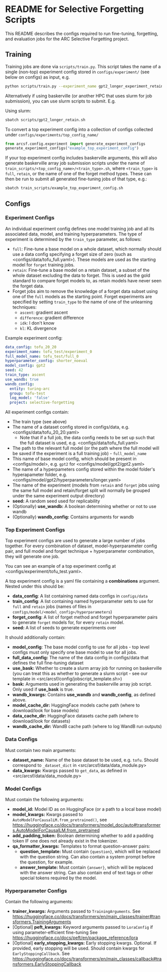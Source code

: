 # README for Selective Forgetting Scripts

This README describes the configs required to run fine-tuning, forgetting, and evaluation jobs for the ARC Selective Forgetting project.

## Training

Training jobs are done via `scripts/train.py`. This script takes the name of a single (non-top) experiment config stored in `configs/experiment/` (see below on configs) as input, e.g.

```bash
python scripts/train.py --experiment_name gpt2_longer_experiment_retain
```

Alternatively if using baskerville (or another HPC that uses slurm for job submission), you can use slurm scripts to submit. E.g.

Using slurm:

```bash
sbatch scripts/gpt2_longer_retain.sh
```

To convert a top experiment config into a collection of configs collected under `configs/experiments/top_config_name/`

```python
from arcsf.config.experiment import generate_experiment_configs
generate_experiment_configs("example_top_experiment_config")
```

If your top experiment config includes baskerville arguments, this will also generate baskerville array job submission scripts under the name of `train_scripts/<top_config_name>/<train_type>.sh`, where `<train_type>` is `full`, `retain`, or the name of one of the forget method types. These can then be run to submit all generated fine-tuning jobs of that type, e.g.:

```bash
sbatch train_scripts/example_top_experiment_config.sh
```

## Configs

### Experiment Configs

An individual experiment config defines one model training job and all its associated data, model, and training hyperparameters. The type of experiment is determined by the `train_type` parameter, as follows:

- `full`: Fine-tune a base model on a whole dataset, which normally should use a data config specifying a forget size of zero (such as <configs/data/tofu_full.yaml>). These models are used as the starting model for `forget` training jobs.
- `retain`: Fine-tune a base model on a retain dataset, a subset of the whole dataset excluding the data to forget. This is used as the gold standard to compare forget models to, as retain models have never seen the forget data.
- Forget jobs aim to remove the knowledge of a forget data subset using one of the `full` models as the starting point. Forget experiments are specified by setting `train_type` to the name of one of the unlearning techniques:
  - `ascent`: gradient ascent
  - `difference`: gradient difference
  - `idk`: I don't know
  - `kl`: KL divergence

Example experiment config:

```yaml
data_config: tofu_20_20
experiment_name: tofu_test/experiment_0
full_model_name: tofu_test/full_0
hyperparameter_config: shorter_noeval
model_config: gpt2
seed: 42
train_type: ascent
use_wandb: true
wandb_config:
  entity: turing-arc
  group: tofu-test
  log_model: 'false'
  project: selective-forgetting
```

All experiment configs contain:

- The train type (see above)
- The name of a dataset config stored in configs/data, e.g. <configs/data/tofu_20_20.yaml>
  - Note that if a full job, the data config needs to be set up such that the full dataset is used, e.g. <configs/data/tofu_full.yaml>
- The path to the relevant full model (or the path where the full model will be saved if the experiment is a full training job) - `full_model_name`
- This name of base model config, which should be present in <configs/model>, e.g. `gpt2` for <configs/model/gpt2/gpt2.yaml>
- The name of a hyperpameters config stored within the model folder's hyperapameter folder, e.g. <configs/model/gpt2/hyperparameters/longer.yaml>
- The name of the experiment (models from `retain` and `forget` jobs using the same full model and retain/forget split will normally be grouped under the same experiment output directory)
- **seed:** A random seed used for replicability
- (Optionally) **use_wandb:** A boolean determining whether or not to use wandb
- (Optionally) **wandb_config:** Contains arguments for wandb


### Top Experiment Configs

Top experiment configs are used to generate a large number of jobs together. For every combination of dataset, model-hyperparameter config pair, and full model and forget technique + hyperparameter combination, they will generate one job.

You can see an example of a top experiment config at <configs/experiment/tofu_test.yaml>.

A top experiment config is a yaml file containing a **combinations** argument. Nested under this should be:

- **data_config**: A list containing named data configs in `configs/data`
- **train_config**: A list containing named hyperparameter sets to use for `full` and `retain` jobs (names of files in `configs/model/<model_config>/hyperparameters`)
- **forget_config**: A list of forget method and forget hyperparameter pairs to generate `forget` models for, for every `retain` model.
- **seed:** A list of seeds to generate experiments over

It should additionally contain:

- **model_config**: The base model config to use for all jobs - top level configs must only specify one base model to use for all jobs.
- **full_data_config:** The name of the data config in configs/data that defines the full fine-tuning dataset
- **use_bask:** Whether to create a slurm array job for running on baskerville (you can treat this as whether to generate a slurm script - see our template in <src/arcsf/config/jobscript_template.sh>)
- **bask:** Arguments used in generating the baskerville array job script. Only used if **use_bask** is true.
- **wandb_kwargs:** Contains **use_wandb** and **wandb_config**, as defined above.
- **model_cache_dir:** HuggingFace models cache path (where to download/look for base models)
- **data_cache_dir:** HuggingFace datasets cache path (where to download/look for datasets)
- **wandb_cache_dir:** WandB cache path (where to log WandB run outputs)

### Data Configs

Must contain two main arguments:

- **dataset_name:** Name of the base dataset to be used, e.g. `tofu`. Should correspond to `_dataset_dict` in <src/arcsf/data/data_module.py>
- **data_kwargs:** Kwargs passed to `get_data`, as defined in <src/arcsf/data/data_module.py>

### Model Configs

Must contain the following arguments:

- **model_id:** Model ID as on HuggingFace (or a path to a local base model)
- **model_kwargs:** Kwargs passed to `AutoModelForCausalLM.from_pretrained()`, see <https://huggingface.co/docs/transformers/model_doc/auto#transformers.AutoModelForCausalLM.from_pretrained>
- **add_padding_token:** Boolean determining whether to add a padding token IF one does not already exist in the tokenizer.
- **qa_formatter_kwargs:** Templates to format question-answer pairs:
  - **question_template:** Must contain `{question}`, which will be replaced with the question string. Can also contain a system prompt before the question, for example.
  - **answer_template:** Must contain `{answer}`, which will be replaced with the answer string. Can also contain end of text tags or other special tokens required by the model.

### Hyperparameter Configs

Contain the following arguments:

- **trainer_kwargs:** Arguments passed to `TrainingArguments`. See <https://huggingface.co/docs/transformers/en/main_classes/trainer#transformers.TrainingArguments>
- [Optional] **peft_kwargs:** Keyword arguments passed to `LoraConfig` if using parameter-efficient fine-tuning See <https://huggingface.co/docs/peft/en/package_reference/lora>
- [Optional] **early_stopping_kwargs:** Early stopping kwargs. Optional. If provided, early stopping will be used. Should contain kwargs for `EarlyStoppingCallback`. See <https://huggingface.co/docs/transformers/en/main_classes/callback#transformers.EarlyStoppingCallback>
